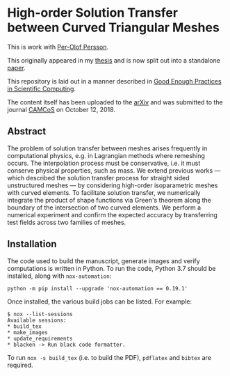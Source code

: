 # High-order Solution Transfer between Curved Triangular Meshes

This is work with [Per-Olof Persson][6].

This originally appeared in my [thesis][1] and is now split out
into a standalone [paper][3].

This repository is laid out in a manner described in
[Good Enough Practices in Scientific Computing][2].

The content itself has been uploaded to the [arXiv][4] and was submitted to
the journal [CAMCoS][5] on October 12, 2018.

## Abstract

The problem of solution transfer between meshes arises frequently in
computational physics, e.g. in Lagrangian methods where remeshing
occurs. The interpolation process must be conservative, i.e. it
must conserve physical properties, such as mass. We extend previous
works &mdash; which described the solution transfer process for straight sided
unstructured meshes &mdash; by considering high-order isoparametric meshes
with curved elements. To facilitate solution transfer, we numerically
integrate the product of shape functions via Green's theorem along the
boundary of the intersection of two curved elements. We perform a numerical
experiment and confirm the expected accuracy by transferring test fields
across two families of meshes.

## Installation

The code used to build the manuscript, generate images and verify
computations is written in Python. To run the code, Python 3.7
should be installed, along with `nox-automation`:

```
python -m pip install --upgrade 'nox-automation == 0.19.1'
```

Once installed, the various build jobs can be listed. For example:

```
$ nox --list-sessions
Available sessions:
* build_tex
* make_images
* update_requirements
* blacken -> Run black code formatter.
```

To run `nox -s build_tex` (i.e. to build the PDF), `pdflatex` and
`bibtex` are required.

[1]: https://github.com/dhermes/phd-thesis
[2]: https://arxiv.org/abs/1609.00037
[3]: doc/paper.pdf
[4]: https://arxiv.org/abs/1810.06806
[5]: https://msp.org/camcos/about/journal/about.html
[6]: https://popersson.github.io/
